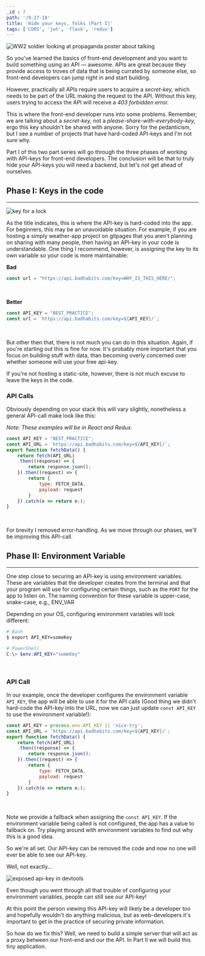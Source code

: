```yaml
---
_id : 7
path: '/9-27-18'
title: 'Hide your keys, folks (Part I)'
tags: ['CORS', 'jwt', 'flask', 'redux']
---
```


<!-- I had a problem. I built this awesome React/Redux SPA featuring the *New York Times* API, but my API calls were coming directly from my front-end. Why is that a problem?

Well, if someone opens the "Network" tab in development tools, they can easily view the app's requests to the NYT API, and consequently the URL containing my API-key.  -->


![WW2 soldier looking at propaganda poster about talking](https://upload.wikimedia.org/wikipedia/commons/thumb/6/6c/If_You_Talk_Too_Much_This_Man_May_Die_mirror.jpg/800px-If_You_Talk_Too_Much_This_Man_May_Die_mirror.jpg)

So you've learned the basics of front-end development and you want to build something using an API &mdash; awesome. APIs are great because they provide access to troves of data that is being currated by someone else, so front-end developers can jump right in and start building. 

However, practically all APIs require users to acquire a *secret-key,* which needs to be part of the URL making the request to the API. Without this key, users trying to access the API will receive a *403 forbidden error.*

This is where the front-end developer runs into some problems. Remember, we are talking about a *secret-key,* not a *please-share-with-everybody-key,* ergo this key shouldn't be shared with anyone. Sorry for the pedanticism, but I see a number of projects that have hard-coded API-keys and I'm not sure why.

Part I of this two part series will go through the three phases of working with API-keys for front-end developers. The conclusion will be that to truly hide your API-keys you will need a backend, but let's not get ahead of ourselves. 


## Phase I: Keys in the code
---
![key for a lock](https://upload.wikimedia.org/wikipedia/commons/thumb/a/a2/Standard-lock-key.jpg/220px-Standard-lock-key.jpg)

As the title indicates, this is where the API-key is hard-coded into the app. For beginners, this may be an unavoidable situation. For example, if you are hosting a simply weather-app project on gitpages that you aren't planning on sharing with many people, then having an API-key in your code is understandable. One thing I recommend, however, is assigning the key to its own variable so your code is more maintainable:


**Bad**
```javascript
const url = "https://api.badhabits.com/key=WHY_IS_THIS_HERE/";
```
<br>

**Better**
```javascript
const API_KEY = "BEST_PRACTICE";
const url = `https://api.badhabits.com/key=${API_KEY}/`;
```
<br>

But other then that, there is not much you can do in this situation. Again, if you're starting out this is fine for now. It's probably more important that you focus on building stuff with data, than becoming overly concerned over whether someone will use your free api-key.

If you're not hosting a static-site, however, there is not much excuse to leave the keys in the code.

### API Calls
Obviously depending on your stack this will vary slightly, nonetheless a general API-call make look like this: 

*Note: These examples will be in React and Redux.*

```jsx
const API_KEY = "BEST_PRACTICE";
const API_URL = `https://api.badhabits.com/key=${API_KEY}/`;
export function fetchData() {
    return fetch(API_URL)
    .then((response) => {
        return response.json();
    }).then((request) => {        
        return {
            type: FETCH_DATA,
            payload: request 
        }
    }).catch(e => return e;);
}
```
<br>

For brevity I removed error-handling. As we move through our phases, we'll be improving this API-call.

## Phase II: Environment Variable
---
One step close to securing an API-key is using environment variables. These are variables that the developer creates from the terminal and that your program will use for configuring certain things, such as the `PORT` for the app to listen on. The naming convention for these variable is upper-case, snake-case, e.g., ENV_VAR

Depending on your OS, configuring environment variables will look different:

```bash
# Bash
$ export API_KEY=someKey
```
```powershell
# PowerShell
C:\> $env:API_KEY="someKey"
```
<br>


### API Call
In our example, once the developer configures the environment variable `API_KEY`, the app will be able to use it for the API calls (Good thing we didn't hard-code the API-key into the URL, now we can just update `const API_KEY` to use the environment variable!):

```jsx
const API_KEY = process.env.API_KEY || 'nice-try';
const API_URL = `https://api.badhabits.com/key=${API_KEY}/`;
export function fetchData() {
    return fetch(API_URL)
    .then((response) => {
        return response.json();
    }).then((request) => {        
        return {
            type: FETCH_DATA,
            payload: request 
        }
    }).catch(e => return e;);
}
```
<br>

Note we provide a fallback when assigning the `const API_KEY`. If the environment variable being called is not configured, the app has a value to fallback on. Try playing around with environment variables to find out why this is a good idea. 

So we're all set. Our API-key can be removed the code and now no one will ever be able to see our API-key.

Well, not exactly...

![exposed api-key in devtools](https://i.imgur.com/DMbGmGSl.jpg)

Even though you went through all that trouble of configuring your environment variables, people can still see our API-key!

At this point the person viewing this API-key will likely be a developer too and hopefully wouldn't do anything malicious, but as web-developers it's important to get in the practice of securing private information.

So how do we fix this? Well, we need to build a simple server that will act as a proxy between our front-end and our the API. In Part II we will build this tiny application.

